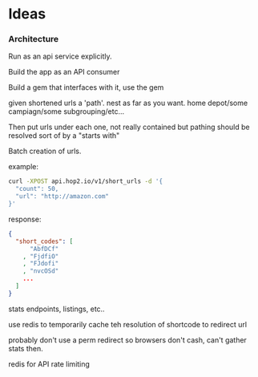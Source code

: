 Ideas
=====

### Architecture

Run as an api service explicitly.

Build the app as an API consumer

Build a gem that interfaces with it, use the gem

given shortened urls a 'path'. nest as far as you want. home depot/some campiagn/some subgrouping/etc...

Then put urls under each one, not really contained but pathing should be resolved sort of by a "starts with"


Batch creation of urls.

example:

```bash
curl -XPOST api.hop2.io/v1/short_urls -d '{
  "count": 50,
  "url": "http://amazon.com"
}'
```

response:

```json
{
  "short_codes": [
      "AbfDCf"
    , "FjdfiO"
    , "FJdofi"
    , "nvcOSd"
    ...
  ]
}
```

stats endpoints, listings, etc..

use redis to temporarily cache teh resolution of shortcode to redirect url

probably don't use a perm redirect so browsers don't cash, can't gather stats then.

redis for API rate limiting
